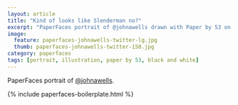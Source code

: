 ```yaml
---
layout: article
title: "Kind of looks like Slenderman no?"
excerpt: "PaperFaces portrait of @johnawells drawn with Paper by 53 on an iPad."
image: 
  feature: paperfaces-johnawells-twitter-lg.jpg
  thumb: paperfaces-johnawells-twitter-150.jpg
category: paperfaces
tags: [portrait, illustration, paper by 53, black and white]
---
```


PaperFaces portrait of [@johnawells](http://twitter.com/johnawells).

{% include paperfaces-boilerplate.html %}